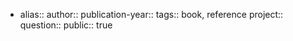 - alias::
  author::
  publication-year::
  tags:: book, reference
  project:: 
  question::
  public:: true